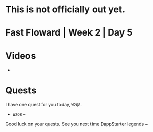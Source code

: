 # This is not officially out yet.

# Fast Floward | Week 2 | Day 5



# Videos

- []()

#


# Quests

I have one quest for you today, `W2Q8`.

- `W2Q8` – 



Good luck on your quests. See you next time DappStarter legends ~



